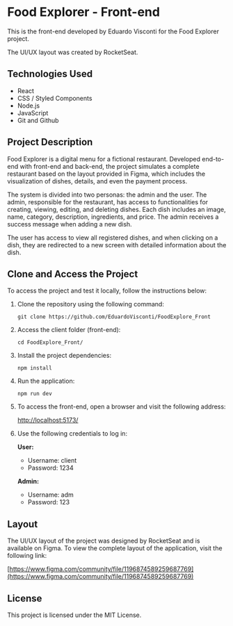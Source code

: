 # Food Explorer - Front-end

This is the front-end developed by Eduardo Visconti for the Food Explorer project.

The UI/UX layout was created by RocketSeat.

## Technologies Used

- React
- CSS / Styled Components
- Node.js
- JavaScript
- Git and Github

## Project Description

Food Explorer is a digital menu for a fictional restaurant. Developed end-to-end with front-end and back-end, the project simulates a complete restaurant based on the layout provided in Figma, which includes the visualization of dishes, details, and even the payment process.

The system is divided into two personas: the admin and the user. The admin, responsible for the restaurant, has access to functionalities for creating, viewing, editing, and deleting dishes. Each dish includes an image, name, category, description, ingredients, and price. The admin receives a success message when adding a new dish.

The user has access to view all registered dishes, and when clicking on a dish, they are redirected to a new screen with detailed information about the dish.

## Clone and Access the Project

To access the project and test it locally, follow the instructions below:

1. Clone the repository using the following command:

   ```
   git clone https://github.com/EduardoVisconti/FoodExplore_Front
   ```

2. Access the client folder (front-end):

   ```
   cd FoodExplore_Front/
   ```

3. Install the project dependencies:

   ```
   npm install
   ```

4. Run the application:

   ```
   npm run dev
   ```

5. To access the front-end, open a browser and visit the following address:

   [http://localhost:5173/](http://localhost:5173/)

6. Use the following credentials to log in:

   **User:**

   - Username: client
   - Password: 1234

   **Admin:**

   - Username: adm
   - Password: 123

## Layout

The UI/UX layout of the project was designed by RocketSeat and is available on Figma. To view the complete layout of the application, visit the following link:

[https://www.figma.com/community/file/1196874589259687769](https://www.figma.com/community/file/1196874589259687769)

## License

This project is licensed under the MIT License.
